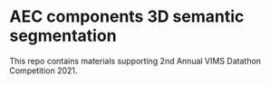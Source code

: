 # AEC components 3D semantic segmentation

This repo contains materials supporting 2nd Annual VIMS Datathon Competition 2021.

